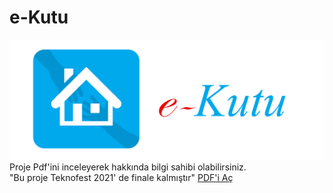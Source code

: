 # e-Kutu
<img src="ekutu.png" style= "height=50px">
Proje Pdf'ini inceleyerek hakkında bilgi sahibi olabilirsiniz. <br>
"Bu proje Teknofest 2021' de finale kalmıştır"
<a href="ekutu.pdf">PDF'i Aç </a>
